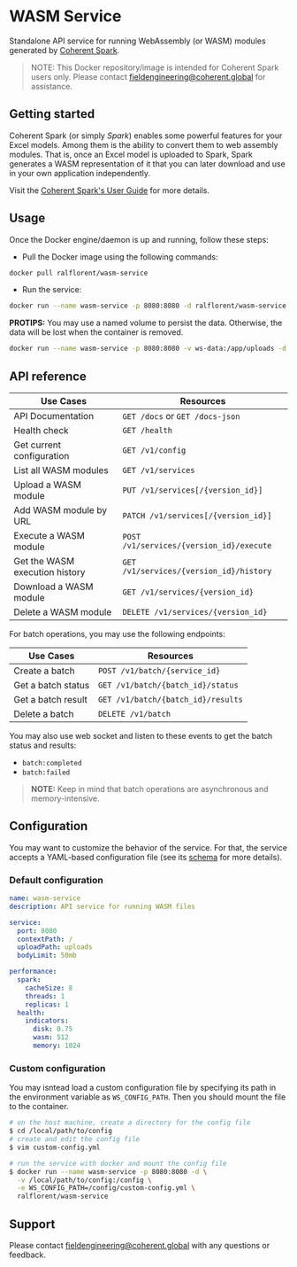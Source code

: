 # WASM Service

Standalone API service for running WebAssembly (or WASM) modules generated by
[Coherent Spark][coherent-site].

> NOTE: This Docker repository/image is intended for Coherent Spark users only.
> Please contact <fieldengineering@coherent.global> for assistance.

## Getting started

Coherent Spark (or simply _Spark_) enables some powerful features for your Excel
models. Among them is the ability to convert them to web assembly modules. That
is, once an Excel model is uploaded to Spark, Spark generates a WASM representation
of it that you can later download and use in your own application independently.

Visit the [Coherent Spark's User Guide][user-guide] for more details.

## Usage

Once the Docker engine/daemon is up and running, follow these steps:

- Pull the Docker image using the following commands:

```bash
docker pull ralflorent/wasm-service
```

- Run the service:

```bash
docker run --name wasm-service -p 8080:8080 -d ralflorent/wasm-service
```

**PROTIPS:**
You may use a named volume to persist the data. Otherwise, the data will be lost
when the container is removed.

```bash
docker run --name wasm-service -p 8080:8080 -v ws-data:/app/uploads -d ralflorent/wasm-service
```

## API reference

| Use Cases                      | Resources                                |
| ------------------------------ | ---------------------------------------- |
| API Documentation              | `GET /docs` or `GET /docs-json`          |
| Health check                   | `GET /health`                            |
| Get current configuration      | `GET /v1/config`                         |
| List all WASM modules          | `GET /v1/services`                       |
| Upload a WASM module           | `PUT /v1/services[/{version_id}]`        |
| Add WASM module by URL         | `PATCH /v1/services[/{version_id}]`      |
| Execute a WASM module          | `POST /v1/services/{version_id}/execute` |
| Get the WASM execution history | `GET /v1/services/{version_id}/history`  |
| Download a WASM module         | `GET /v1/services/{version_id}`          |
| Delete a WASM module           | `DELETE /v1/services/{version_id}`       |

For batch operations, you may use the following endpoints:

| Use Cases          | Resources                          |
| ------------------ | ---------------------------------- |
| Create a batch     | `POST /v1/batch/{service_id}`      |
| Get a batch status | `GET /v1/batch/{batch_id}/status`  |
| Get a batch result | `GET /v1/batch/{batch_id}/results` |
| Delete a batch     | `DELETE /v1/batch`                 |

You may also use web socket and listen to these events to get the batch status and
results:

- `batch:completed`
- `batch:failed`

> **NOTE:** Keep in mind that batch operations are asynchronous and memory-intensive.

## Configuration

You may want to customize the behavior of the service. For that, the service
accepts a YAML-based configuration file (see its [schema][json-schema] for more
details).

### Default configuration

```yaml
name: wasm-service
description: API service for running WASM files

service:
  port: 8080
  contextPath: /
  uploadPath: uploads
  bodyLimit: 50mb

performance:
  spark:
    cacheSize: 8
    threads: 1
    replicas: 1
  health:
    indicators:
      disk: 0.75
      wasm: 512
      memory: 1024
```

### Custom configuration

You may isntead load a custom configuration file by specifying its path in the
environment variable as `WS_CONFIG_PATH`. Then you should mount the file to the
container.

```bash
# on the host machine, create a directory for the config file
$ cd /local/path/to/config
# create and edit the config file
$ vim custom-config.yml

# run the service with docker and mount the config file
$ docker run --name wasm-service -p 8080:8080 -d \
  -v /local/path/to/config:/config \
  -e WS_CONFIG_PATH=/config/custom-config.yml \
  ralflorent/wasm-service
```

## Support

Please contact <fieldengineering@coherent.global> with any questions or feedback.

<!-- References -->

[coherent-site]: https://www.coherent.global
[user-guide]: https://docs.coherent.global/
[json-schema]: https://raw.githubusercontent.com/floherent/jsonschemas/main/wasm-service.json

